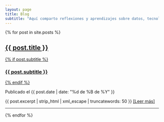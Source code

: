 ```yaml
---
layout: page
title: Blog
subtitle: "Aquí comparto reflexiones y aprendizajes sobre datos, tecnología y gestión."
---
```


<div class="posts-list">
  {% for post in site.posts %}
    <article class="post-preview">
      <a href="{{ post.url | relative_url }}">
        <h2 class="post-title">{{ post.title }}</h2>
        {% if post.subtitle %}
          <h3 class="post-subtitle">{{ post.subtitle }}</h3>
        {% endif %}
      </a>
      <p class="post-meta">
        Publicado el
        <time datetime="{{ post.date | date_to_xmlschema }}">
          {{ post.date | date: "%d de %B de %Y" }}
        </time>
      </p>
      <div class="post-entry">
        {{ post.excerpt | strip_html | xml_escape | truncatewords: 50 }}
        <a href="{{ post.url | relative_url }}" class="post-read-more">[Leer más]</a>
      </div>
    </article>
    <hr class="my-4">
  {% endfor %}
</div>